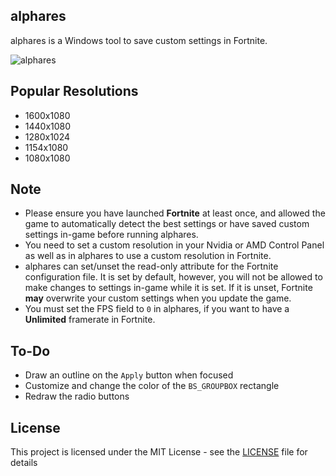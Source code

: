 ## alphares
alphares is a Windows tool to save custom settings in Fortnite.

![alphares](https://raw.githubusercontent.com/braycarlson/alphares/master/alphares/gfx/alphares.png)

## Popular Resolutions
* 1600x1080
* 1440x1080
* 1280x1024
* 1154x1080
* 1080x1080

## Note
* Please ensure you have launched **Fortnite** at least once, and allowed the game to automatically detect the best settings or have saved custom settings in-game before running alphares.
* You need to set a custom resolution in your Nvidia or AMD Control Panel as well as in alphares to use a custom resolution in Fortnite.
* alphares can set/unset the read-only attribute for the Fortnite configuration file. It is set by default, however, you will not be allowed to make changes to settings in-game while it is set. If it is unset, Fortnite **may** overwrite your custom settings when you update the game.
* You must set the FPS field to `0` in alphares, if you want to have a **Unlimited** framerate in Fortnite.

## To-Do
* Draw an outline on the `Apply` button when focused
* Customize and change the color of the `BS_GROUPBOX` rectangle
* Redraw the radio buttons

## License

This project is licensed under the MIT License - see the [LICENSE](LICENSE) file for details

